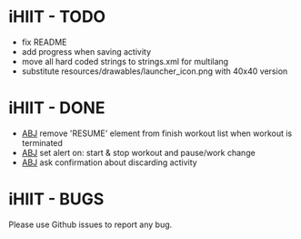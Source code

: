 iHIIT - TODO
=============

- fix README
- add progress when saving activity
- move all hard coded strings to strings.xml for multilang
- substitute resources/drawables/launcher_icon.png with 40x40 version

iHIIT - DONE
=============

- [ABJ](21/5/2018) remove 'RESUME' element from finish workout list when workout is terminated
- [ABJ](20/5/2018) set alert on: start & stop workout and pause/work change
- [ABJ](20/5/2018) ask confirmation about discarding activity


iHIIT - BUGS
=============

Please use Github issues to report any bug.
